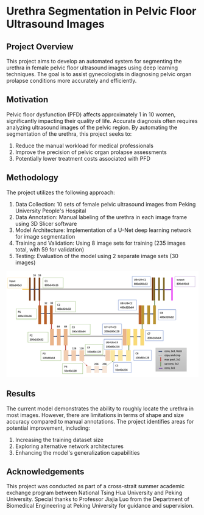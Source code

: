 # Urethra Segmentation in Pelvic Floor Ultrasound Images

## Project Overview

This project aims to develop an automated system for segmenting the urethra in female pelvic floor ultrasound images using deep learning techniques. The goal is to assist gynecologists in diagnosing pelvic organ prolapse conditions more accurately and efficiently.

## Motivation

Pelvic floor dysfunction (PFD) affects approximately 1 in 10 women, significantly impacting their quality of life. Accurate diagnosis often requires analyzing ultrasound images of the pelvic region. By automating the segmentation of the urethra, this project seeks to:

1. Reduce the manual workload for medical professionals
2. Improve the precision of pelvic organ prolapse assessments
3. Potentially lower treatment costs associated with PFD

## Methodology

The project utilizes the following approach:

1. Data Collection: 10 sets of female pelvic ultrasound images from Peking University People's Hospital
2. Data Annotation: Manual labeling of the urethra in each image frame using 3D Slicer software
3. Model Architecture: Implementation of a U-Net deep learning network for image segmentation
4. Training and Validation: Using 8 image sets for training (235 images total, with 59 for validation)
5. Testing: Evaluation of the model using 2 separate image sets (30 images)

![UNet](https://raw.githubusercontent.com/WanLinChen/Urethra-segmentation-of-pelvic-floor-ultrasound-images-based-on-deep-learning/master/UNet.png)

## Results

The current model demonstrates the ability to roughly locate the urethra in most images. However, there are limitations in terms of shape and size accuracy compared to manual annotations. The project identifies areas for potential improvement, including:

1. Increasing the training dataset size
2. Exploring alternative network architectures
3. Enhancing the model's generalization capabilities

## Acknowledgements

This project was conducted as part of a cross-strait summer academic exchange program between National Tsing Hua University and Peking University. Special thanks to Professor Jiajia Luo from the Department of Biomedical Engineering at Peking University for guidance and supervision.

